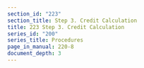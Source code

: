```yaml
---
section_id: "223"
section_title: Step 3. Credit Calculation
title: 223 Step 3. Credit Calculation
series_id: "200"
series_title: Procedures
page_in_manual: 220-8
document_depth: 3
---
```

